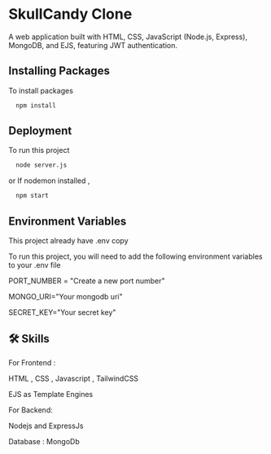
# SkullCandy Clone

A web application built with HTML, CSS, JavaScript (Node.js, Express), MongoDB, and EJS, featuring JWT authentication.


## Installing Packages

To install packages
```bash
  npm install
```

## Deployment
To run this project 
```bash
  node server.js
```
or
If nodemon installed ,
```bash
  npm start
```

## Environment Variables

This project already have .env copy

To run this project, you will need to add the following environment variables to your .env file

PORT_NUMBER = "Create a new port number"

MONGO_URI="Your mongodb uri"

SECRET_KEY="Your secret key"


## 🛠 Skills

For Frontend :

HTML , CSS , Javascript , TailwindCSS

EJS as Template Engines

For Backend:

Nodejs and ExpressJs

Database : MongoDb
